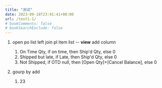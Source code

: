 ```yaml
---
title: "测试"
date: 2023-09-18T23:41:41+08:00
url: /test1-1/
# bookComments: false
# bookSearchExclude: false
---
```

1. open po list left join pl item list -- **view**
   add column

   1. On Time Qty, if on time, then Ship'd Qty, else 0
   2. Shipped but late, if Late, then Ship'd Qty, else 0
   3. Not Shipped, if OTD null, then [Open Qty]+[Cancel Balance], else 0
2. gourp by
   add

   1. 23
